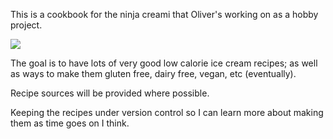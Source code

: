 
This is a cookbook for the ninja creami that Oliver's working on as a hobby project.

<img src="https://m.media-amazon.com/images/I/71t9VcZQVVL._UF894,1000_QL80_.jpg">

The goal is to have lots of very good low calorie ice cream recipes; as well as ways to make them gluten free, dairy free, vegan, etc (eventually).

Recipe sources will be provided where possible.

Keeping the recipes under version control so I can learn more about making them as time goes on I think.